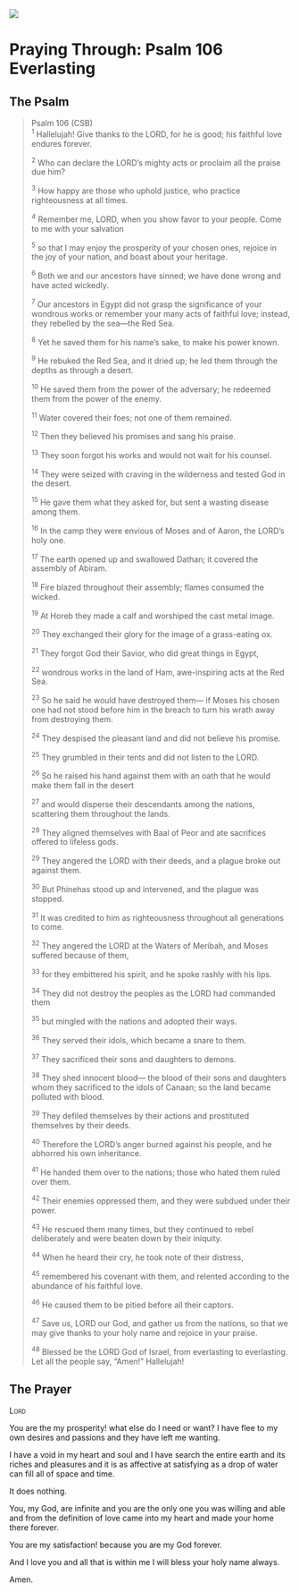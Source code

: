 <img class="intro-right" src="/images/art-paris-psalter.jpg">

# Praying Through: Psalm 106 Everlasting

## The Psalm

>Psalm 106 (CSB)  
><sup>1</sup> Hallelujah! Give thanks to the LORD, for he is good; his faithful love endures forever. 
>
><sup>2</sup> Who can declare the LORD’s mighty acts or proclaim all the praise due him? 
>
><sup>3</sup> How happy are those who uphold justice, who practice righteousness at all times. 
>
><sup>4</sup> Remember me, LORD, when you show favor to your people. Come to me with your salvation 
>
><sup>5</sup> so that I may enjoy the prosperity of your chosen ones, rejoice in the joy of your nation, and boast about your heritage. 
>
><sup>6</sup> Both we and our ancestors have sinned; we have done wrong and have acted wickedly. 
>
><sup>7</sup> Our ancestors in Egypt did not grasp the significance of your wondrous works or remember your many acts of faithful love; instead, they rebelled by the sea—the Red Sea. 
>
><sup>8</sup> Yet he saved them for his name’s sake, to make his power known. 
>
><sup>9</sup> He rebuked the Red Sea, and it dried up; he led them through the depths as through a desert. 
>
><sup>10</sup> He saved them from the power of the adversary; he redeemed them from the power of the enemy. 
>
><sup>11</sup> Water covered their foes; not one of them remained. 
>
><sup>12</sup> Then they believed his promises and sang his praise. 
>
><sup>13</sup> They soon forgot his works and would not wait for his counsel. 
>
><sup>14</sup> They were seized with craving in the wilderness and tested God in the desert. 
>
><sup>15</sup> He gave them what they asked for, but sent a wasting disease among them. 
>
><sup>16</sup> In the camp they were envious of Moses and of Aaron, the LORD’s holy one. 
>
><sup>17</sup> The earth opened up and swallowed Dathan; it covered the assembly of Abiram. 
>
><sup>18</sup> Fire blazed throughout their assembly; flames consumed the wicked. 
>
><sup>19</sup> At Horeb they made a calf and worshiped the cast metal image. 
>
><sup>20</sup> They exchanged their glory for the image of a grass-eating ox. 
>
><sup>21</sup> They forgot God their Savior, who did great things in Egypt, 
>
><sup>22</sup> wondrous works in the land of Ham, awe-inspiring acts at the Red Sea. 
>
><sup>23</sup> So he said he would have destroyed them— if Moses his chosen one had not stood before him in the breach to turn his wrath away from destroying them. 
>
><sup>24</sup> They despised the pleasant land and did not believe his promise. 
>
><sup>25</sup> They grumbled in their tents and did not listen to the LORD. 
>
><sup>26</sup> So he raised his hand against them with an oath that he would make them fall in the desert 
>
><sup>27</sup> and would disperse their descendants among the nations, scattering them throughout the lands. 
>
><sup>28</sup> They aligned themselves with Baal of Peor and ate sacrifices offered to lifeless gods. 
>
><sup>29</sup> They angered the LORD with their deeds, and a plague broke out against them. 
>
><sup>30</sup> But Phinehas stood up and intervened, and the plague was stopped. 
>
><sup>31</sup> It was credited to him as righteousness throughout all generations to come. 
>
><sup>32</sup> They angered the LORD at the Waters of Meribah, and Moses suffered because of them, 
>
><sup>33</sup> for they embittered his spirit, and he spoke rashly with his lips. 
>
><sup>34</sup> They did not destroy the peoples as the LORD had commanded them 
>
><sup>35</sup> but mingled with the nations and adopted their ways. 
>
><sup>36</sup> They served their idols, which became a snare to them. 
>
><sup>37</sup> They sacrificed their sons and daughters to demons. 
>
><sup>38</sup> They shed innocent blood— the blood of their sons and daughters whom they sacrificed to the idols of Canaan; so the land became polluted with blood. 
>
><sup>39</sup> They defiled themselves by their actions and prostituted themselves by their deeds. 
>
><sup>40</sup> Therefore the LORD’s anger burned against his people, and he abhorred his own inheritance. 
>
><sup>41</sup> He handed them over to the nations; those who hated them ruled over them. 
>
><sup>42</sup> Their enemies oppressed them, and they were subdued under their power. 
>
><sup>43</sup> He rescued them many times, but they continued to rebel deliberately and were beaten down by their iniquity. 
>
><sup>44</sup> When he heard their cry, he took note of their distress, 
>
><sup>45</sup> remembered his covenant with them, and relented according to the abundance of his faithful love. 
>
><sup>46</sup> He caused them to be pitied before all their captors. 
>
><sup>47</sup> Save us, LORD our God, and gather us from the nations, so that we may give thanks to your holy name and rejoice in your praise. 
>
><sup>48</sup> Blessed be the LORD God of Israel, from everlasting to everlasting. Let all the people say, “Amen!” Hallelujah!

## The Prayer

<div style="font-variant: small-caps;">
Lord
</div>

You are the my prosperity!
  what else do I need or want?
  I have flee to my own desires and  passions
  and they have left me
  wanting.

I have a void in my heart and soul
  and I have search the entire earth
  and its riches and pleasures
  and it is as affective
  at satisfying
  as a drop of water
  can fill all of space and time.

It does nothing.

You, my God, are infinite
  and you are the only one
  you was willing and able
  and from the definition of love
  came into my heart
  and made your home there
  forever.

You are my satisfaction!
  because
  you are my God
  forever.

And I love you
  and all that is within me
  I will bless your holy name
  always.

Amen.
